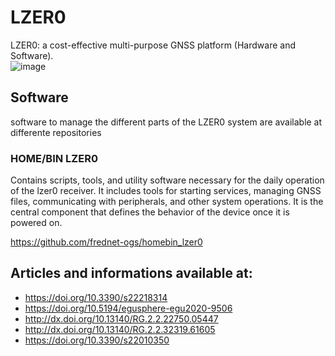 # LZER0
LZER0: a cost-effective multi-purpose GNSS platform (Hardware and Software).<br>
![image](/Images/lzer0.full.png)
<br>

## Software
software to manage the different parts of the LZER0 system are available at differente repositories
### HOME/BIN LZER0
Contains scripts, tools, and utility software necessary for the daily operation of the lzer0 receiver.
It includes tools for starting services, managing GNSS files, communicating with peripherals, and other
system operations. It is the central component that defines the behavior of the device once it is powered on.

https://github.com/frednet-ogs/homebin_lzer0

## Articles and informations available at:
- https://doi.org/10.3390/s22218314<br>
- https://doi.org/10.5194/egusphere-egu2020-9506<br>
- http://dx.doi.org/10.13140/RG.2.2.22750.05447<br>
- http://dx.doi.org/10.13140/RG.2.2.32319.61605<br>
- https://doi.org/10.3390/s22010350<br>
